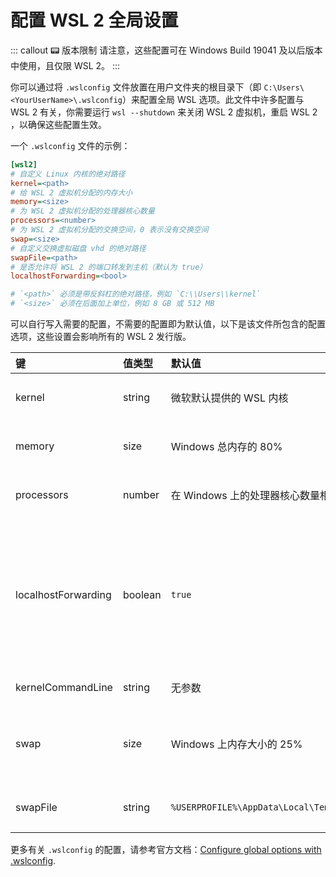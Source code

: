 # 配置 WSL 2 全局设置 <a href="https://github.com/Diffumist"><Badge text="@Diffumist"/></a>

::: callout 📟 版本限制
请注意，这些配置可在 Windows Build 19041 及以后版本中使用，且仅限 WSL 2。
:::

你可以通过将 `.wslconfig` 文件放置在用户文件夹的根目录下（即 `C:\Users\<YourUserName>\.wslconfig`）来配置全局 WSL 选项。此文件中许多配置与 WSL 2 有关，你需要运行 `wsl --shutdown` 来关闭 WSL 2 虚拟机，重启 WSL 2 ，以确保这些配置生效。

一个 `.wslconfig` 文件的示例：

```ini
[wsl2]
# 自定义 Linux 内核的绝对路径
kernel=<path>
# 给 WSL 2 虚拟机分配的内存大小
memory=<size>
# 为 WSL 2 虚拟机分配的处理器核心数量
processors=<number>
# 为 WSL 2 虚拟机分配的交换空间，0 表示没有交换空间
swap=<size>
# 自定义交换虚拟磁盘 vhd 的绝对路径
swapFile=<path>
# 是否允许将 WSL 2 的端口转发到主机（默认为 true）
localhostForwarding=<bool>

# `<path>` 必须是带反斜杠的绝对路径，例如 `C:\\Users\\kernel`
# `<size>` 必须在后面加上单位，例如 8 GB 或 512 MB
```

可以自行写入需要的配置，不需要的配置即为默认值，以下是该文件所包含的配置选项，这些设置会影响所有的 WSL 2 发行版。

| 键                  | 值类型  | 默认值                                       | 备注                                                                                                               |
| :------------------ | :------ | :------------------------------------------- | :----------------------------------------------------------------------------------------------------------------- |
| kernel              | string  | 微软默认提供的 WSL 内核                      | 连接到自定义 Linux 内核的绝对路径                                                                                  |
| memory              | size    | Windows 总内存的 80%                         | 给 WSL 2 虚拟机分配的内存大小                                                                                      |
| processors          | number  | 在 Windows 上的处理器核心数量相同            | 为 WSL 2 虚拟机分配的处理器核心数量                                                                                |
| localhostForwarding | boolean | `true`                                       | 是否通过 localhost:port 将绑定到 WSL 2 虚拟机中的通配符或 localhost 的端口连接到主机 (允许 WSL 2 的端口转发到主机) |
| kernelCommandLine   | string  | 无参数                                       | 额外的内核命令行参数                                                                                               |
| swap                | size    | Windows 上内存大小的 25%                     | 为 WSL 2 虚拟机分配的交换空间，0 表示没有交换空间                                                                  |
| swapFile            | string  | `%USERPROFILE%\AppData\Local\Temp\swap.vhdx` | 交换虚拟磁盘 vhd 的绝对路径                                                                                        |

更多有关 `.wslconfig` 的配置，请参考官方文档：[Configure global options with .wslconfig](https://docs.microsoft.com/en-us/windows/wsl/wsl-config#configure-global-options-with-wslconfig).

